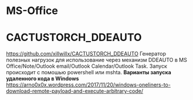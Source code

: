 # MS-Office

# CACTUSTORCH_DDEAUTO
https://github.com/xillwillx/CACTUSTORCH_DDEAUTO
Генератор полезных нагрузок для использование через механизм DDEAUTO в MS Office/Note/Outlook email/Outlook Calendar/Outlook Task.
Запуск происходит с помошью powershell или mshta.
<b>Варианты запуска удаленного кода в Windows</b> https://arno0x0x.wordpress.com/2017/11/20/windows-oneliners-to-download-remote-payload-and-execute-arbitrary-code/

